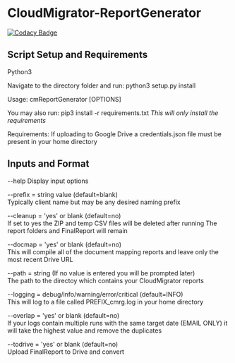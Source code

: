 # CloudMigrator-ReportGenerator
[![Codacy Badge](https://api.codacy.com/project/badge/Grade/db27982d6e9e4c1b9b2e565fb3ac2ba2)](https://www.codacy.com/manual/cloudkevin/CloudMigrator-ReportGenerator?utm_source=github.com&amp;utm_medium=referral&amp;utm_content=cloudkevin/CloudMigrator-ReportGenerator&amp;utm_campaign=Badge_Grade)

## Script Setup and Requirements

Python3

Navigate to the directory folder and run: python3 setup.py install

Usage: cmReportGenerator [OPTIONS]

You may also run: pip3 install -r requirements.txt
*This will only install the requirements*

Requirements: If uploading to Google Drive a credentials.json file must be present in your home directory

## Inputs and Format
--help
Display input options

--prefix = string value (default=blank)  
Typically client name but may be any desired naming prefix

--cleanup = 'yes' or blank (default=no)  
If set to yes the ZIP and temp CSV files will be deleted after running
The report folders and FinalReport will remain

--docmap = 'yes' or blank (default=no)  
This will compile all of the document mapping reports and leave only the most recent Drive URL

--path = string (If no value is entered you will be prompted later)  
The path to the directoy which contains your CloudMigrator reports

--logging = debug/info/warning/error/critical (default=INFO)  
This will log to a file called PREFIX_cmrg.log in your home directory

--overlap = 'yes' or blank (default=no)  
If your logs contain multiple runs with the same target date (EMAIL ONLY) it will take the highest value and remove the duplicates

--todrive = 'yes' or blank (default=no)  
Upload FinalReport to Drive and convert
